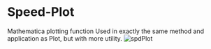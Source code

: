 # Speed-Plot
Mathematica plotting function
Used in exactly the same method and application as Plot, but with more utility.
![spdPlot](https://user-images.githubusercontent.com/93423444/190889743-e65f7604-6a09-4943-af02-6f83f3cdd599.svg)
